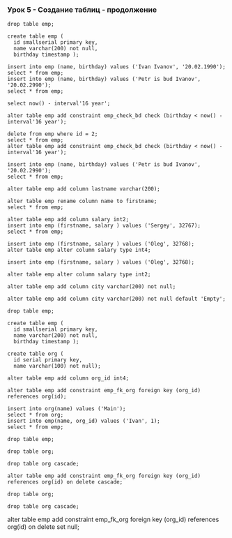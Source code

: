 ### Урок 5 - Создание таблиц - продолжение

```pgsql
drop table emp;
```

```pgsql
create table emp (
  id smallserial primary key,
  name varchar(200) not null,
  birthday timestamp );
```

```pgsql
insert into emp (name, birthday) values ('Ivan Ivanov', '20.02.1990');
select * from emp;
insert into emp (name, birthday) values ('Petr is bud Ivanov', '20.02.2990');
select * from emp;
```

```pgsql
select now() - interval'16 year';
```

```pgsql
alter table emp add constraint emp_check_bd check (birthday < now() - interval'16 year');
```

```pgsql
delete from emp where id = 2;
select * from emp;
alter table emp add constraint emp_check_bd check (birthday < now() - interval'16 year');
```

```pgsql
insert into emp (name, birthday) values ('Petr is bud Ivanov', '20.02.2990');
select * from emp;
```

```pgsql
alter table emp add column lastname varchar(200);
```

```pgsql
alter table emp rename column name to firstname;
select * from emp;
```

```pgsql
alter table emp add column salary int2;
insert into emp (firstname, salary ) values ('Sergey', 32767);
select * from emp;
```

```pgsql
insert into emp (firstname, salary ) values ('Oleg', 32768);
alter table emp alter column salary type int4;
```

```pgsql
insert into emp (firstname, salary ) values ('Oleg', 32768);
```

```pgsql
alter table emp alter column salary type int2;
```

```pgsql
alter table emp add column city varchar(200) not null;
```

```pgsql
alter table emp add column city varchar(200) not null default 'Empty';
```

```pgsql
drop table emp;
```

```pgsql
create table emp (
  id smallserial primary key,
  name varchar(200) not null,
  birthday timestamp );
```

```pgsql
create table org (
  id serial primary key,
  name varchar(100) not null);
```

```pgsql
alter table emp add column org_id int4;
```

```pgsql
alter table emp add constraint emp_fk_org foreign key (org_id) references org(id);
```

```pgsql
insert into org(name) values ('Main');
select * from org;
insert into emp(name, org_id) values ('Ivan', 1);
select * from emp;
```

```pgsql
drop table emp;
```

```pgsql
drop table org;
```

```pgsql
drop table org cascade;
```

```pgsql
alter table emp add constraint emp_fk_org foreign key (org_id) references org(id) on delete cascade;
```

```pgsql
drop table org;
```

```pgsql
drop table org cascade;
```

alter table emp add constraint emp_fk_org foreign key (org_id) references org(id) on delete set null;
